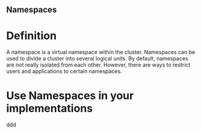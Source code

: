## Namespaces

# Definition

A namespace is a virtual namespace within the cluster. Namespaces can be used to divide a cluster into several logical units. By default, namespaces are not really isolated from each other. However, there are ways to restrict users and applications to certain namespaces.




# Use Namespaces in your implementations


ddd
